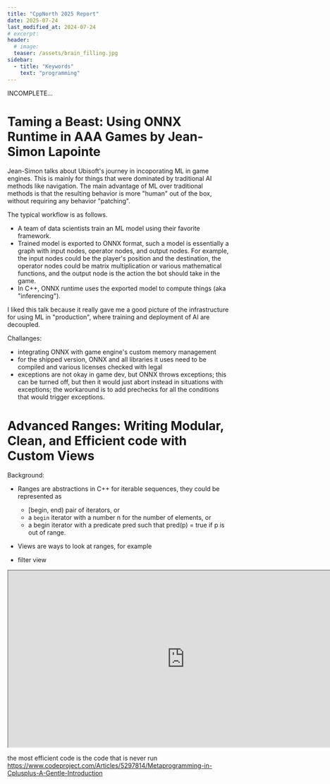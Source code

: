 ```yaml
---
title: "CppNorth 2025 Report"
date: 2025-07-24
last_modified_at: 2024-07-24
# excerpt: 
header:
  # image: 
  teaser: /assets/brain_filling.jpg
sidebar:
  - title: "Keywords"
    text: "programming"
---
```


INCOMPLETE...


Taming a Beast: Using ONNX Runtime in AAA Games by Jean-Simon Lapointe
====

Jean-Simon talks about Ubisoft's journey in incoporating ML in game engines. This is mainly for things that were dominated by traditional AI methods like navigation. The main advantage of ML over traditional methods is that the resulting behavior is more "human" out of the box, without requiring any behavior "patching".

The typical workflow is as follows.

* A team of data scientists train an ML model using their favorite framework.
* Trained model is exported to ONNX format, such a model is essentially a graph with input nodes, operator nodes, and output nodes. For example, the input nodes could be the player's position and the destination, the operator nodes could be matrix multiplication or various mathematical functions, and the output node is the action the bot should take in the game.
* In C++, ONNX runtime uses the exported model to compute things (aka "inferencing").

I liked this talk because it really gave me a good picture of the infrastructure for using ML in "production", where training and deployment of AI are decoupled.

Challanges:

* integrating ONNX with game engine's custom memory management
* for the shipped version, ONNX and all libraries it uses need to be compiled and various licenses checked with legal
* exceptions are not okay in game dev, but ONNX throws exceptions; this can be turned off, but then it would just abort instead in situations with exceptions; the workaround is to add prechecks for all the conditions that would trigger exceptions.

Advanced Ranges: Writing Modular, Clean, and Efficient code with Custom Views
====

Background:

* Ranges are abstractions in C++ for iterable sequences, they could be represented as
  * [begin, end) pair of iterators, or
  * a `begin` iterator with a number n for the number of elements, or 
  * a begin iterator with a predicate pred such that pred(p) = true if p is out of range.
  

  
* Views are ways to look at ranges, for example
* filter view

<iframe width="800px" height="400px" src="https://godbolt.org/e?readOnly=true&hideEditorToolbars=true#g:!((g:!((g:!((h:codeEditor,i:(filename:'1',fontScale:14,fontUsePx:'0',j:1,lang:c%2B%2B,selection:(endColumn:2,endLineNumber:10,positionColumn:2,positionLineNumber:10,selectionStartColumn:2,selectionStartLineNumber:10,startColumn:2,startLineNumber:10),source:'%23include+%3Ciostream%3E%0A//+Type+your+code+here,+or+load+an+example.%0Aint+square(int+num)+%7B%0A++++return+num+*+num%3B%0A%7D%0A%0A%0Aint+main()+%7B%0A++++std::cout+%3C%3C+%22haha%22+%3C%3C+std::endl%3B%0A%7D'),l:'5',n:'0',o:'C%2B%2B+source+%231',t:'0')),k:99.99999999999999,l:'4',m:50,n:'0',o:'',s:0,t:'0'),(g:!((h:executor,i:(),l:'5',n:'0',o:'Executor+x86-64+gcc+15.1+(C%2B%2B,+Editor+%231)',t:'0')),header:(),l:'4',m:50,n:'0',o:'0',s:0,t:'0')),l:'3',n:'0',o:'',t:'0')),version:4"></iframe>


the most efficient code is the code that is never run
https://www.codeproject.com/Articles/5297814/Metaprogramming-in-Cplusplus-A-Gentle-Introduction
